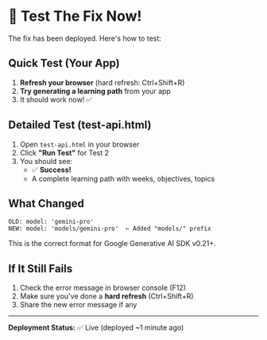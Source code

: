 # 🧪 Test The Fix Now!

The fix has been deployed. Here's how to test:

## Quick Test (Your App)

1. **Refresh your browser** (hard refresh: Ctrl+Shift+R)
2. **Try generating a learning path** from your app
3. It should work now! ✅

## Detailed Test (test-api.html)

1. Open `test-api.html` in your browser
2. Click **"Run Test"** for Test 2
3. You should see:
   - ✅ **Success!** 
   - A complete learning path with weeks, objectives, topics

## What Changed

```
OLD: model: 'gemini-pro'
NEW: model: 'models/gemini-pro'  ← Added "models/" prefix
```

This is the correct format for Google Generative AI SDK v0.21+.

## If It Still Fails

1. Check the error message in browser console (F12)
2. Make sure you've done a **hard refresh** (Ctrl+Shift+R)
3. Share the new error message if any

---

**Deployment Status:** ✅ Live (deployed ~1 minute ago)
